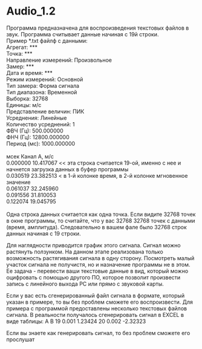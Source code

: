 # Audio_1.2
Программа предназначена для воспроизведения текстовых файлов в звук. Программа считывает данные начиная с 19й строки.<br />
Пример *.txt файлф с данными:<br />
Агрегат: ***<br />
Точка: ***<br />
Направление измерений: Произвольное<br />
Замер: ***<br />
Дата и время: ***<br />
Режим измерений: Основной<br />
Тип замера: Форма сигнала<br />
Тип диапазона: Временной<br />
Выборка: 32768<br />
Единицы: м/с<br />
Представление величин: ПИК<br />
Усреднения: Линейные<br />
Количество усреднений: 1<br />
ФВЧ (Гц): 500.000000<br />
ФНЧ (Гц): 12800.000000<br />
Период (мс): 1000.000000<br />
<br />
мсек	Канал А, м/с<br />
0.000000	10.417067 << эта строка считается 19-ой, именно с нее и начнется загрузка данных в буфер программы<br />
0.030519	23.382513 < в 1-й колонке время, в 2-й колонке мгновенное значение<br />
0.061037	32.245960<br />
0.091556	31.810053<br />
0.122074	19.045795<br />
<br />
Одна строка данных считается как одна точка. Если видите 32768 точек в окне программы, то считайте, что у вас 32768
32768 точек с данными (время, амплитуда). Следовательно в вашем фале было 32768 строк данных начиная с 19 строки.

Для наглядности приводится график этого сигнала. Сигнал можно растянуть ползунком.
На данном этапе реализована только возможность растягивания сигнала в одну сторону.
Посмотреть малый участок сигнала не получистя, но и назначение программы не в этом. Ее задача -
перевести ваши текстовые данные в вид, который можно оцифровать с помощью другого ПО, которое позволит
произвести запись с линейного выхода PC или прямо с звуковой карты.

Если у вас есть сгенерированный файл сигнала в формате, который указан в примере, то вы без проблем сможете его
воспроизвести. Для примера с программой предоставлены несколько текстовых файлов сигнала.
В реальности получалось сгенерировать сигнал в EXCEL в виде таблицы:
    А           B
19   0.001      1.23424
20   0.002      -2.32323

Если вы знаете как генерировать сигнал, то без проблем сможете его прослушат
